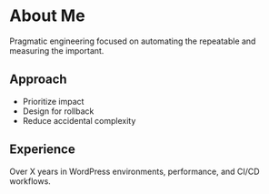 # About Me

Pragmatic engineering focused on automating the repeatable and measuring the important.

## Approach
- Prioritize impact
- Design for rollback
- Reduce accidental complexity

## Experience
Over X years in WordPress environments, performance, and CI/CD workflows.